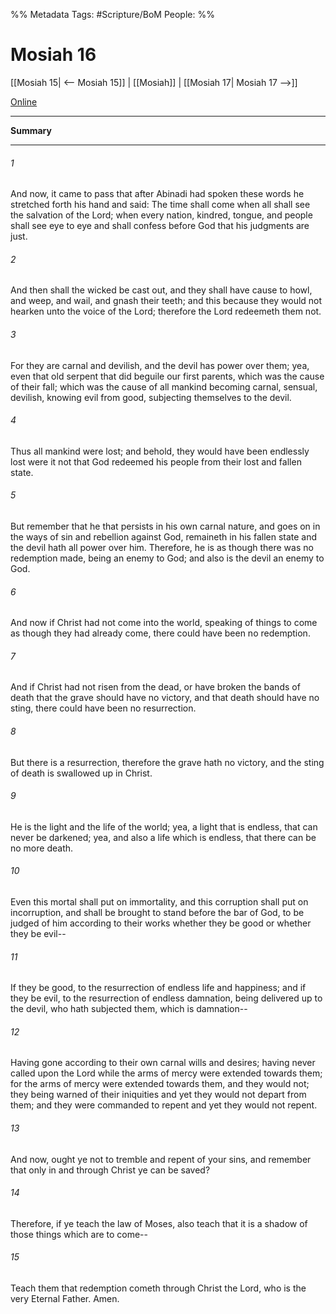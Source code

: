 %% Metadata
Tags: #Scripture/BoM
People: 
%%
# Mosiah 16
[[Mosiah 15| <-- Mosiah 15]] | [[Mosiah]] | [[Mosiah 17| Mosiah 17 -->]]

[Online](https://churchofjesuschrist.org/study/scriptures/bofm/mosiah/16?lang=eng)

---
__Summary__



---
###### 1
And now, it came to pass that after Abinadi had spoken these words he stretched forth his hand and said: The time shall come when all shall see the salvation of the Lord; when every nation, kindred, tongue, and people shall see eye to eye and shall confess before God that his judgments are just.
###### 2
And then shall the wicked be cast out, and they shall have cause to howl, and weep, and wail, and gnash their teeth; and this because they would not hearken unto the voice of the Lord; therefore the Lord redeemeth them not.
###### 3
For they are carnal and devilish, and the devil has power over them; yea, even that old serpent that did beguile our first parents, which was the cause of their fall; which was the cause of all mankind becoming carnal, sensual, devilish, knowing evil from good, subjecting themselves to the devil.
###### 4
Thus all mankind were lost; and behold, they would have been endlessly lost were it not that God redeemed his people from their lost and fallen state.
###### 5
But remember that he that persists in his own carnal nature, and goes on in the ways of sin and rebellion against God, remaineth in his fallen state and the devil hath all power over him. Therefore, he is as though there was no redemption made, being an enemy to God; and also is the devil an enemy to God.
###### 6
And now if Christ had not come into the world, speaking of things to come as though they had already come, there could have been no redemption.
###### 7
And if Christ had not risen from the dead, or have broken the bands of death that the grave should have no victory, and that death should have no sting, there could have been no resurrection.
###### 8
But there is a resurrection, therefore the grave hath no victory, and the sting of death is swallowed up in Christ.
###### 9
He is the light and the life of the world; yea, a light that is endless, that can never be darkened; yea, and also a life which is endless, that there can be no more death.
###### 10
Even this mortal shall put on immortality, and this corruption shall put on incorruption, and shall be brought to stand before the bar of God, to be judged of him according to their works whether they be good or whether they be evil--
###### 11
If they be good, to the resurrection of endless life and happiness; and if they be evil, to the resurrection of endless damnation, being delivered up to the devil, who hath subjected them, which is damnation--
###### 12
Having gone according to their own carnal wills and desires; having never called upon the Lord while the arms of mercy were extended towards them; for the arms of mercy were extended towards them, and they would not; they being warned of their iniquities and yet they would not depart from them; and they were commanded to repent and yet they would not repent.
###### 13
And now, ought ye not to tremble and repent of your sins, and remember that only in and through Christ ye can be saved?
###### 14
Therefore, if ye teach the law of Moses, also teach that it is a shadow of those things which are to come--
###### 15
Teach them that redemption cometh through Christ the Lord, who is the very Eternal Father. Amen.



